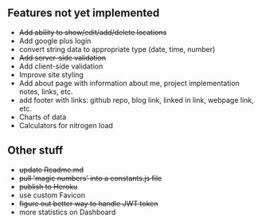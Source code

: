 ## Features not yet implemented
- ~~Add ability to show/edit/add/delete locations~~
- Add google plus login
- convert string data to appropriate type (date, time, number)
- ~~Add server-side validation~~
- Add client-side validation
- Improve site styling
- Add about page with information about me, project implementation notes, links, etc.
- add footer with links:  github repo, blog link, linked in link, webpage link, etc.
- Charts of data
- Calculators for nitrogen load


## Other stuff
- ~~update Readme.md~~
- ~~pull 'magic numbers' into a constants.js file~~
- ~~publish to Heroku~~
- use custom Favicon
- ~~figure out better way to handle JWT token~~
- more statistics on Dashboard